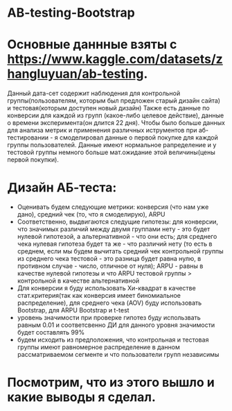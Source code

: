 # AB-testing-Bootstrap
# Основные даннные взяты с https://www.kaggle.com/datasets/zhangluyuan/ab-testing.

Данный дата-сет содержит наблюдения для контрольной группы(пользователям, которым был предложен старый дизайн сайта) и тестовая(которым доступен новый дизайн)
Также есть данные по конверсии для каждой из групп (какое-либо целевое действие), данные о времени эксперимента(он длится 22 дня).
Чтобы было больше данных для анализа метрик и применения различных иструментов при аб-тестировании - я  смоделировал данные о первой покупке для каждой группы пользователей. Данные имеют нормальное рапределение и у тестовой группы немного больше мат.ожидание этой величины(цены первой покупки).

# Дизайн АБ-теста:
 - Оценивать будем следующие метрики: конверсия (что нам уже дано), средний чек (то, что я смоделирую), ARPU
 - Соответственно, выдвигаются следущие гипотезы: для конверсии, что значимых различий между двумя группами нету - это будет нулевой гипотезой, а альтернативной - что они есть; для среднего чека нулевая гипотеза будет та же - что различий нету (то есть в среднем, если мы будем вычитать средний чек контрольной группы из среднего чека тестовой - это разница будет равна нулю, в противном случае - число, отличное от нуля); ARPU - равны в качестве нулевой гипотезы и что ARPU тестовой группы > контрольной в качестве альтернативной 
 - Для конверсии я буду использовать Хи-квадрат в качестве стат.критерия(так как конверсия имеет биномиальное распределение), для среднего чека (AOV) буду использовать Bootstrap, для ARPU Bootstrap и t-test
 - уровень значимости при проверке гипотез буду использвать равным 0.01 и соответсвенно ДИ для данного уровня значимости будет составлять 99%
 - будем исходить из предположения, что контрольная и тестовая группы имеют равномерное распределение в данном рассматриваемом сегменте и что пользователи групп независимы

# Посмотрим, что из этого вышло и какие выводы я сделал.

 
